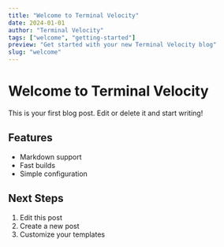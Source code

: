 ```yaml
---
title: "Welcome to Terminal Velocity"
date: 2024-01-01
author: "Terminal Velocity"
tags: ["welcome", "getting-started"]
preview: "Get started with your new Terminal Velocity blog"
slug: "welcome"
---
```


# Welcome to Terminal Velocity

This is your first blog post. Edit or delete it and start writing!

## Features

- Markdown support
- Fast builds
- Simple configuration

## Next Steps

1. Edit this post
2. Create a new post
3. Customize your templates
